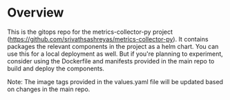 # Overview

This is the gitops repo for the metrics-collector-py project (https://github.com/srivathsashreyas/metrics-collector-py). It contains packages the relevant components in the project as a helm chart. You can use this for a local deployment as well. But if you're planning to experiment, consider using the Dockerfile and manifests provided in the main repo to build and deploy the components. 

Note: The image tags provided in the values.yaml file will be updated 
based on changes in the main repo.